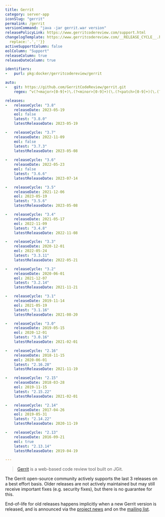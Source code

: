 ```yaml
---
title: Gerrit
category: server-app
iconSlug: "gerrit"
permalink: /gerrit
versionCommand: "java -jar gerrit.war version"
releasePolicyLink: https://www.gerritcodereview.com/support.html
changelogTemplate: https://www.gerritcodereview.com/__RELEASE_CYCLE__.html#{{"__LATEST__"|
  replace:'.',''}}
activeSupportColumn: false
eolColumn: "Support"
releaseColumn: true
releaseDateColumn: true

identifiers:
-   purl: pkg:docker/gerritcodereview/gerrit

auto:
-   git: https://github.com/GerritCodeReview/gerrit.git
    regex: ^v(?<major>[0-9]+)\.(?<minor>[0-9]+)(\.(?<patch>[0-9]+)(\.(?<tiny>[0-9]+))?)?$

releases:
-   releaseCycle: "3.8"
    releaseDate: 2023-05-19
    eol: false
    latest: "3.8.0"
    latestReleaseDate: 2023-05-19

-   releaseCycle: "3.7"
    releaseDate: 2022-11-09
    eol: false
    latest: "3.7.3"
    latestReleaseDate: 2023-05-08
  
-   releaseCycle: "3.6"
    releaseDate: 2022-05-23
    eol: false
    latest: "3.6.6"
    latestReleaseDate: 2023-07-14

-   releaseCycle: "3.5"
    releaseDate: 2021-12-06
    eol: 2023-05-19
    latest: "3.5.6"
    latestReleaseDate: 2023-05-08

-   releaseCycle: "3.4"
    releaseDate: 2021-05-17
    eol: 2022-11-09
    latest: "3.4.8"
    latestReleaseDate: 2022-11-08

-   releaseCycle: "3.3"
    releaseDate: 2020-12-01
    eol: 2022-05-24
    latest: "3.3.11"
    latestReleaseDate: 2022-05-21

-   releaseCycle: "3.2"
    releaseDate: 2020-06-01
    eol: 2021-12-07
    latest: "3.2.14"
    latestReleaseDate: 2021-11-21

-   releaseCycle: "3.1"
    releaseDate: 2019-11-14
    eol: 2021-05-19
    latest: "3.1.16"
    latestReleaseDate: 2021-08-20

-   releaseCycle: "3.0"
    releaseDate: 2019-05-15
    eol: 2020-12-01
    latest: "3.0.16"
    latestReleaseDate: 2021-02-01

-   releaseCycle: "2.16"
    releaseDate: 2018-11-15
    eol: 2020-06-01
    latest: "2.16.28"
    latestReleaseDate: 2021-11-19

-   releaseCycle: "2.15"
    releaseDate: 2018-03-28
    eol: 2019-11-15
    latest: "2.15.22"
    latestReleaseDate: 2021-02-01

-   releaseCycle: "2.14"
    releaseDate: 2017-04-26
    eol: 2019-05-31
    latest: "2.14.22"
    latestReleaseDate: 2020-11-19

-   releaseCycle: "2.13"
    releaseDate: 2016-09-21
    eol: true
    latest: "2.13.14"
    latestReleaseDate: 2019-04-19

---
```


> [Gerrit](https://www.gerritcodereview.com/) is a web-based code
> review tool built on JGit.

The Gerrit open-source community actively supports the last 3 releases on a best effort
basis. Older releases are not actively maintained but may still receive
important fixes (e.g. security fixes), but there is no guarantee for this.

End-of-life for old releases happens implicitly when a new Gerrit version is
released, and is announced via the [project news](https://www.gerritcodereview.com/news.html)
and on the [mailing list](https://groups.google.com/g/repo-discuss).
